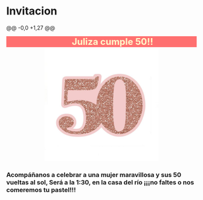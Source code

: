 # Invitacion
@@ -0,0 +1,27 @@
<!DOCTYPE html>
<html lang="en">

<head>
    <title>MIS 50`S!!</title>
</head>
<meta charset="UTF-8" />

<marquee bgcolor="#FF7070" behavior="alternate" direction="left">
            <b><font color="#FFFFCC" size="5"> Juliza cumple 50!! </font></b>
        </marquee>
	<center><IMG src="fondo2.jpg" width="300" height="300" title=ACOMPAÑAME> </Center>
  <H3>Acompáñanos a celebrar a una mujer maravillosa y sus 50 vueltas al sol,
  Será a la 1:30, en la casa del río
  ¡¡¡no faltes o nos comeremos tu pastel!!! </H3>
